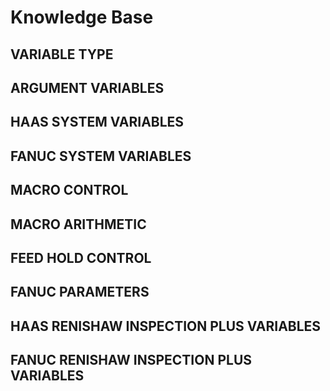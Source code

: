 # Knowledge Base

## VARIABLE TYPE
## ARGUMENT VARIABLES
## HAAS SYSTEM VARIABLES
## FANUC SYSTEM VARIABLES
## MACRO CONTROL
## MACRO ARITHMETIC
## FEED HOLD CONTROL
## FANUC PARAMETERS
## HAAS RENISHAW INSPECTION PLUS VARIABLES
## FANUC RENISHAW INSPECTION PLUS VARIABLES
